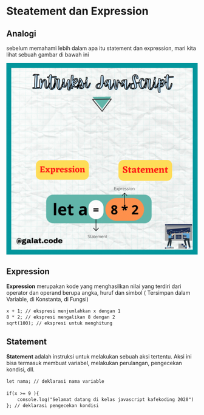 # Steatement dan Expression

## Analogi

sebelum memahami lebih dalam apa itu statement dan expression, mari kita lihat sebuah gambar di bawah ini

[![gambar](/asset/image/intruksi.gif)](https://www.canva.com/design/DAFLP-dq3Gc/watch)

## Expression

**Expression** merupakan kode yang menghasilkan nilai yang terdiri dari operator dan operand berupa angka, huruf dan simbol ( Tersimpan dalam Variable, di Konstanta, di Fungsi)

```
x + 1; // ekspresi menjumlahkan x dengan 1
8 * 2; // ekspresi mengalikan 8 dengan 2
sqrt(100); // ekspresi untuk menghitung
```

## Statement

**Statement** adalah instruksi untuk melakukan sebuah aksi tertentu. Aksi ini bisa termasuk membuat variabel, melakukan perulangan, pengecekan kondisi, dll.

```
let nama; // deklarasi nama variable

if(x >= 9 ){
    console.log("Selamat datang di kelas javascript kafekoding 2020")
}; // deklarasi pengecekan kondisi
```
